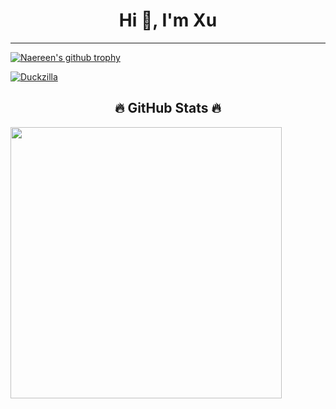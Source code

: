 <h1 align="center">Hi 👋, I'm Xu</h1>


<hr>


[![Naereen's github trophy](https://github-profile-trophy.vercel.app/?username=ducyb294&row=1&theme=discord)](https://ducyb294.github.io)

[![Duckzilla](http://github-profile-summary-cards.vercel.app/api/cards/stats?username=ducyb294&theme=github)](https://ducyb294.github.io)

<h2 align="center">🔥 GitHub Stats 🔥</h2>

<a href="#" title="ducyb294">
    <img align="center" width="434" src="https://github-readme-stats.vercel.app/api?username=ducyb294&show_icons=true&theme=react&border_color=61dafb&hide_border=true" />
</a>
